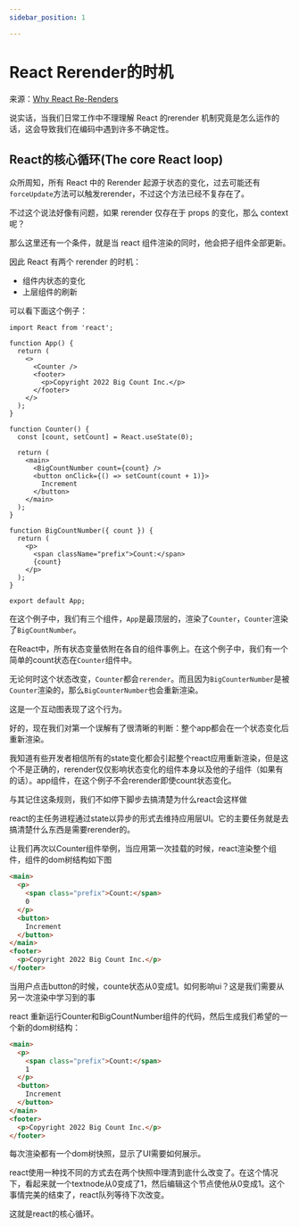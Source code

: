 ```yaml
---
sidebar_position: 1

---
```

# React Rerender的时机

来源：[Why React Re-Renders](https://www.joshwcomeau.com/react/why-react-re-renders/)

说实话，当我们日常工作中不理理解 React 的rerender 机制究竟是怎么运作的话，这会导致我们在编码中遇到许多不确定性。

## React的核心循环(The core React loop)

众所周知，所有 React 中的 Rerender 起源于状态的变化，过去可能还有`forceUpdate`方法可以触发rerender，不过这个方法已经不复存在了。

不过这个说法好像有问题，如果 rerender 仅存在于 props 的变化，那么 context 呢？

那么这里还有一个条件，就是当 react 组件渲染的同时，他会把子组件全部更新。

因此 React 有两个 rerender 的时机：
* 组件内状态的变化
* 上层组件的刷新

可以看下面这个例子：

```tsx
import React from 'react';

function App() {
  return (
    <>
      <Counter />
      <footer>
        <p>Copyright 2022 Big Count Inc.</p>
      </footer>
    </>
  );
}

function Counter() {
  const [count, setCount] = React.useState(0);
  
  return (
    <main>
      <BigCountNumber count={count} />
      <button onClick={() => setCount(count + 1)}>
        Increment
      </button>
    </main>
  );
}

function BigCountNumber({ count }) {
  return (
    <p>
      <span className="prefix">Count:</span>
      {count}
    </p>
  );
}

export default App;
```

在这个例子中，我们有三个组件，`App`是最顶层的，渲染了`Counter`，`Counter`渲染了`BigCountNumber`。

在React中，所有状态变量依附在各自的组件事例上。在这个例子中，我们有一个简单的count状态在`Counter`组件中。

无论何时这个状态改变，`Counter`都会`rerender`。而且因为`BigCounterNumber`是被`Counter`渲染的，那么`BigCounterNumber`也会重新渲染。

这是一个互动图表现了这个行为。

好的，现在我们对第一个误解有了很清晰的判断：整个app都会在一个状态变化后重新渲染。

我知道有些开发者相信所有的state变化都会引起整个react应用重新渲染，但是这个不是正确的，rerender仅仅影响状态变化的组件本身以及他的子组件（如果有的话）。app组件，在这个例子不会rerender即使count状态变化。

与其记住这条规则，我们不如停下脚步去搞清楚为什么react会这样做

react的主任务进程通过state以异步的形式去维持应用层UI。它的主要任务就是去搞清楚什么东西是需要rerender的。

让我们再次以Counter组件举例，当应用第一次挂载的时候，react渲染整个组件，组件的dom树结构如下图

```html
<main>
  <p>
    <span class="prefix">Count:</span>
    0
  </p>
  <button>
    Increment
  </button>
</main>
<footer>
  <p>Copyright 2022 Big Count Inc.</p>
</footer>
```
当用户点击button的时候，counte状态从0变成1。如何影响ui？这是我们需要从另一次渲染中学习到的事

react 重新运行Counter和BigCountNumber组件的代码，然后生成我们希望的一个新的dom树结构：
```html
<main>
  <p>
    <span class="prefix">Count:</span>
    1
  </p>
  <button>
    Increment
  </button>
</main>
<footer>
  <p>Copyright 2022 Big Count Inc.</p>
</footer>
```
每次渲染都有一个dom树快照，显示了UI需要如何展示。

react使用一种找不同的方式去在两个快照中理清到底什么改变了。在这个情况下，看起来就一个textnode从0变成了1，然后编辑这个节点使他从0变成1。这个事情完美的结束了，react队列等待下次改变。

这就是react的核心循环。

